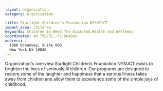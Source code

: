 ```yaml
---
layout: organization
category: organization

title: Starlight Children's Foundation NY*NJ*CT
impact_area: Children
keywords: Children in Need,The Disabled,Health and Wellness
coordinates: 40.758751,-73.984802
address: |
  1560 Broadway, Suite 600
  New York NY 10036
---
```

Organization's overview
Starlight Children’s Foundation NY*NJ*CT exists to brighten the lives of seriously ill children.  Our programs are designed to restore some of the laughter and happiness that a serious illness takes away from children and allow them to experience some of the simple joys of childhood.